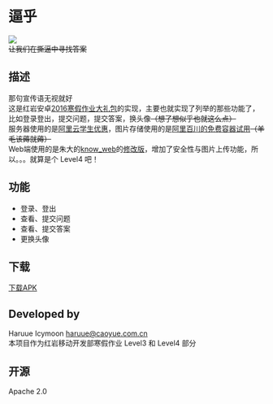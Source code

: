 # 逼乎    
![](https://cdn.rawgit.com/haruue/bihu/master/readme.res/icon_bihu.svg)    
~~让我们在撕逼中寻找答案~~    

## 描述    
那句宣传语无视就好    
这是红岩安卓[2016寒假作业大礼包](https://github.com/Jude95/2016WinterHomeWork.git)的实现，主要也就实现了列举的那些功能了，比如登录登出，提交问题，提交答案，换头像~~（想了想似乎也就这么点）~~    
服务器使用的是[阿里云学生优惠](http://www.aliyun.com/act/aliyun/campus.html)，图片存储使用的是[阿里百川的免费容器试用](http://tae.taobao.com/appenginecreate)~~（羊毛该薅就薅）~~    
Web端使用的是朱大的[know_web](https://github.com/Jude95/know_web.git)的[修改版](https://github.com/haruue/know_web.git)，增加了安全性与图片上传功能，所以。。。就算是个 Level4 吧！    

## 功能    
+ 登录、登出    
+ 查看、提交问题    
+ 查看、提交答案    
+ 更换头像    

## 下载    
[下载APK](app/app-release.apk?raw=true)    

## Developed by
Haruue Icymoon <haruue@caoyue.com.cn>    
本项目作为红岩移动开发部寒假作业 Level3 和 Level4 部分    

## 开源    
Apache 2.0    